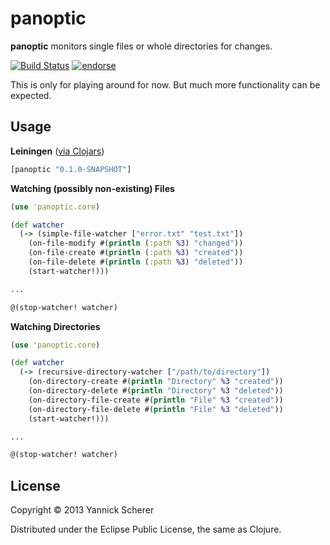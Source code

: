 # panoptic

__panoptic__ monitors single files or whole directories for changes.

[![Build Status](https://travis-ci.org/xsc/panoptic.png)](https://travis-ci.org/xsc/panoptic)
[![endorse](https://api.coderwall.com/xsc/endorsecount.png)](https://coderwall.com/xsc)

This is only for playing around for now. But much more functionality can be expected.

## Usage

__Leiningen__ ([via Clojars](https://clojars.org/panoptic))

```clojure
[panoptic "0.1.0-SNAPSHOT"]
```

__Watching (possibly non-existing) Files__

```clojure
(use 'panoptic.core)

(def watcher
  (-> (simple-file-watcher ["error.txt" "test.txt"])
    (on-file-modify #(println (:path %3) "changed"))
    (on-file-create #(println (:path %3) "created"))
    (on-file-delete #(println (:path %3) "deleted"))
    (start-watcher!)))

...

@(stop-watcher! watcher)
```

__Watching Directories__

```clojure
(use 'panoptic.core)

(def watcher
  (-> (recursive-directory-watcher ["/path/to/directory"])
    (on-directory-create #(println "Directory" %3 "created"))
    (on-directory-delete #(println "Directory" %3 "deleted"))
    (on-directory-file-create #(println "File" %3 "created"))
    (on-directory-file-delete #(println "File" %3 "deleted"))
    (start-watcher!)))

...

@(stop-watcher! watcher)
```

## License

Copyright &copy; 2013 Yannick Scherer

Distributed under the Eclipse Public License, the same as Clojure.
